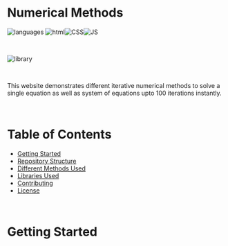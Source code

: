 # Numerical Methods

![languages](https://img.shields.io/github/languages/count/subhendudash02/numerical-methods?style=for-the-badge) ![html](https://img.shields.io/badge/-HTML-orange?style=for-the-badge)![CSS](https://img.shields.io/badge/-CSS-blue?style=for-the-badge)![JS](https://img.shields.io/badge/-JS-yellow?style=for-the-badge)

<br>

![library](https://img.shields.io/badge/Made%20with-React-blue?style=for-the-badge&logo=react)

<br>

This website demonstrates different iterative numerical methods to solve a single equation as well as system of equations upto 100 iterations instantly.

<br>

# Table of Contents
 - [Getting Started](#)
 - [Repository Structure](#)
 - [Different Methods Used](#)
 - [Libraries Used](#)
 - [Contributing](#)
 - [License](#)

<br>

# Getting Started

